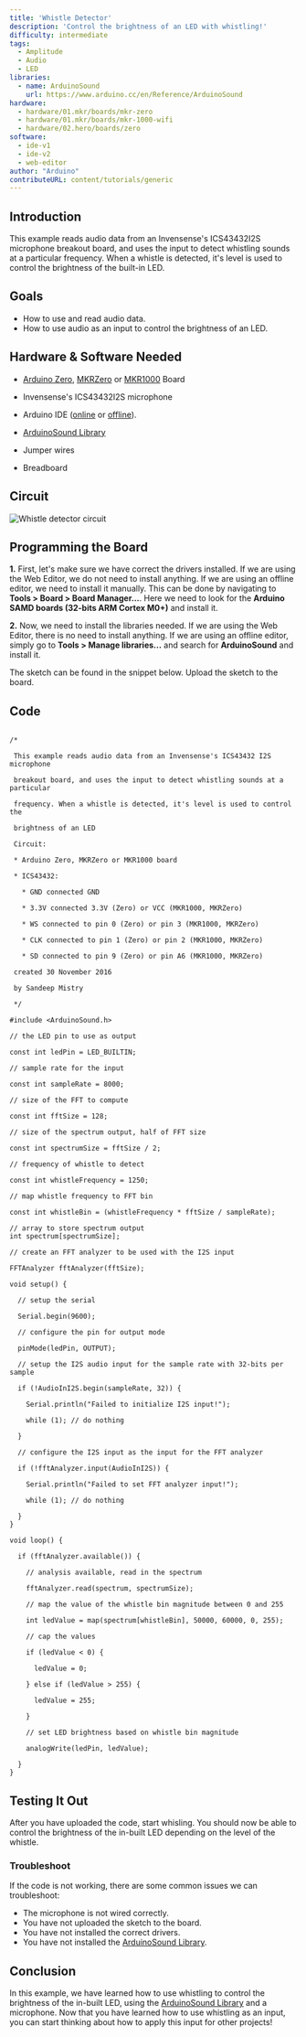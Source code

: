```yaml
---
title: 'Whistle Detector'
description: 'Control the brightness of an LED with whistling!'
difficulty: intermediate
tags: 
  - Amplitude
  - Audio 
  - LED
libraries:
  - name: ArduinoSound
    url: https://www.arduino.cc/en/Reference/ArduinoSound
hardware:
  - hardware/01.mkr/boards/mkr-zero
  - hardware/01.mkr/boards/mkr-1000-wifi
  - hardware/02.hero/boards/zero
software:
  - ide-v1
  - ide-v2
  - web-editor
author: "Arduino"
contributeURL: content/tutorials/generic
---
```


## Introduction
This example reads audio data from an Invensense's ICS43432I2S microphone breakout board, and uses the input to detect whistling sounds at a particular frequency. When a whistle is detected, it's level is used to control the  brightness of the built-in LED.

## Goals

- How to use and read audio data.
- How to use audio as an input to control the brightness of an LED.

## Hardware & Software Needed

- [Arduino Zero](https://store.arduino.cc/arduino-zero), [MKRZero](https://store.arduino.cc/arduino-mkr-zero-i2s-bus-sd-for-sound-music-digital-audio-data?queryID=undefined)  or [MKR1000](https://store.arduino.cc/arduino-mkr1000-wifi-with-headers-mounted) Board

- Invensense's ICS43432I2S microphone
- Arduino IDE ([online](https://create.arduino.cc/) or [offline](https://www.arduino.cc/en/main/software)).
- [ArduinoSound Library](https://www.arduino.cc/en/Reference/ArduinoSound)
- Jumper wires
- Breadboard

## Circuit

![Whistle detector circuit](assets/I2SMIC.png)


## Programming the Board



**1.** First, let's make sure we have correct the drivers installed. If we are using the Web Editor, we do not need to install anything. If we are using an offline editor, we need to install it manually. This can be done by navigating to **Tools > Board > Board Manager...**. Here we need to look for the **Arduino SAMD boards (32-bits ARM Cortex M0+)** and install it. 

**2.** Now, we need to install the libraries needed. If we are using the Web Editor, there is no need to install anything. If we are using an offline editor, simply go to **Tools > Manage libraries...** and search for **ArduinoSound** and install it.


The sketch can be found in the snippet below. Upload the sketch to the board.



## Code

```arduino

/*

 This example reads audio data from an Invensense's ICS43432 I2S microphone

 breakout board, and uses the input to detect whistling sounds at a particular

 frequency. When a whistle is detected, it's level is used to control the

 brightness of an LED

 Circuit:

 * Arduino Zero, MKRZero or MKR1000 board

 * ICS43432:

   * GND connected GND

   * 3.3V connected 3.3V (Zero) or VCC (MKR1000, MKRZero)

   * WS connected to pin 0 (Zero) or pin 3 (MKR1000, MKRZero)

   * CLK connected to pin 1 (Zero) or pin 2 (MKR1000, MKRZero)

   * SD connected to pin 9 (Zero) or pin A6 (MKR1000, MKRZero)

 created 30 November 2016

 by Sandeep Mistry

 */

#include <ArduinoSound.h>

// the LED pin to use as output

const int ledPin = LED_BUILTIN;

// sample rate for the input

const int sampleRate = 8000;

// size of the FFT to compute

const int fftSize = 128;

// size of the spectrum output, half of FFT size

const int spectrumSize = fftSize / 2;

// frequency of whistle to detect

const int whistleFrequency = 1250;

// map whistle frequency to FFT bin

const int whistleBin = (whistleFrequency * fftSize / sampleRate);

// array to store spectrum output
int spectrum[spectrumSize];

// create an FFT analyzer to be used with the I2S input

FFTAnalyzer fftAnalyzer(fftSize);

void setup() {

  // setup the serial

  Serial.begin(9600);

  // configure the pin for output mode

  pinMode(ledPin, OUTPUT);

  // setup the I2S audio input for the sample rate with 32-bits per sample

  if (!AudioInI2S.begin(sampleRate, 32)) {

    Serial.println("Failed to initialize I2S input!");

    while (1); // do nothing

  }

  // configure the I2S input as the input for the FFT analyzer

  if (!fftAnalyzer.input(AudioInI2S)) {

    Serial.println("Failed to set FFT analyzer input!");

    while (1); // do nothing

  }
}

void loop() {

  if (fftAnalyzer.available()) {

    // analysis available, read in the spectrum

    fftAnalyzer.read(spectrum, spectrumSize);

    // map the value of the whistle bin magnitude between 0 and 255

    int ledValue = map(spectrum[whistleBin], 50000, 60000, 0, 255);

    // cap the values

    if (ledValue < 0) {

      ledValue = 0;

    } else if (ledValue > 255) {

      ledValue = 255;

    }

    // set LED brightness based on whistle bin magnitude

    analogWrite(ledPin, ledValue);

  }
}
```

## Testing It Out

After you have uploaded the code, start whisling. You should now be able to control the brightness of the in-built LED depending on the level of the whistle.

### Troubleshoot

If the code is not working, there are some common issues we can troubleshoot:

- The microphone is not wired correctly.
- You have not uploaded the sketch to the board.
- You have not installed the correct drivers.
- You have not installed the [ArduinoSound Library](https://www.arduino.cc/en/Reference/ArduinoSound).

## Conclusion

In this example, we have learned how to use whistling to control the brightness of the in-built LED, using the [ArduinoSound Library](https://www.arduino.cc/en/Reference/ArduinoSound) and a microphone. Now that you have learned how to use whistling as an input, you can start thinking about how to apply this input for other projects!